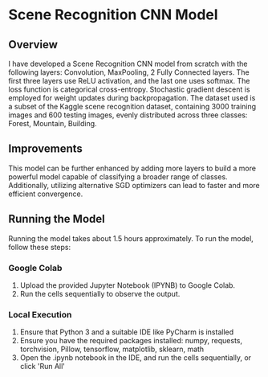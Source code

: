 # Scene Recognition CNN Model

## Overview

I have developed a Scene Recognition CNN model from scratch with the following layers: Convolution, MaxPooling, 2 Fully Connected layers. The first three layers use ReLU activation, and the last one uses softmax. The loss function is categorical cross-entropy. Stochastic gradient descent is employed for weight updates during backpropagation. The dataset used is a subset of the Kaggle scene recognition dataset, containing 3000 training images and 600 testing images, evenly distributed across three classes: Forest, Mountain, Building.

## Improvements

This model can be further enhanced by adding more layers to build a more powerful model capable of classifying a broader range of classes. Additionally, utilizing alternative SGD optimizers can lead to faster and more efficient convergence.

## Running the Model

Running the model takes about 1.5 hours approximately.
To run the model, follow these steps:

### Google Colab

1. Upload the provided Jupyter Notebook (IPYNB) to Google Colab.
2. Run the cells sequentially to observe the output.

### Local Execution

1. Ensure that Python 3 and a suitable IDE like PyCharm is installed
2. Ensure you have the required packages installed: numpy, requests, torchvision, Pillow, tensorflow, matplotlib, sklearn, math
3. Open the .ipynb notebook in the IDE, and run the cells sequentially, or click 'Run All'


